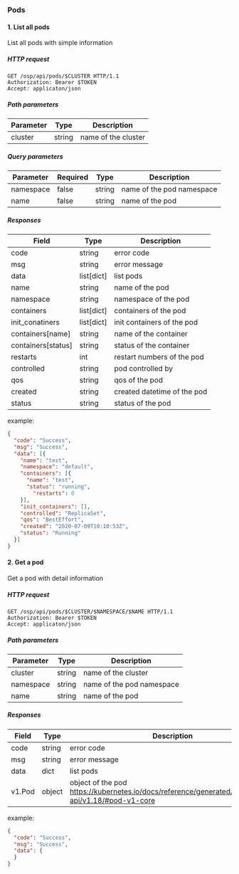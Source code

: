 ### Pods

#### 1. List all pods

List all pods with simple information

##### HTTP request

```
GET /osp/api/pods/$CLUSTER HTTP/1.1
Authorization: Bearer $TOKEN
Accept: applicaton/json
```

##### Path parameters

| Parameter | Type   | Description         |
| --------- | ------ | ------------------- |
| cluster   | string | name of the cluster |

##### Query parameters

| Parameter | Required | Type   | Description               |
| --------- | -------- | ------ | ------------------------- |
| namespace | false    | string | name of the pod namespace |
| name      | false    | string | name of the pod           |

##### Responses

| Field              | Type       | Description                 |
| ------------------ | ---------- | --------------------------- |
| code               | string     | error code                  |
| msg                | string     | error message               |
| data               | list[dict] | list pods                   |
| name               | string     | name of the pod             |
| namespace          | string     | namespace of the pod        |
| containers         | list[dict] | containers of the pod       |
| init_conatiners    | list[dict] | init containers of the pod  |
| containers[name]   | string     | name of the container       |
| containers[status] | string     | status of the container     |
| restarts           | int        | restart numbers of the pod  |
| controlled         | string     | pod controlled by           |
| qos                | string     | qos of the pod              |
| created            | string     | created datetime of the pod |
| status             | string     | status of the pod           |

example:

```json
{
  "code": "Success",
  "msg": "Success",
  "data": [{
    "name": "test",
    "namespace": "default",
    "containers": [{
      "name": "test",
      "status": "running",
    	"restarts": 0
    }],
    "init_containers": [],
    "controlled": "ReplicaSet",
    "qos": "BestEffort",
    "created": "2020-07-09T10:10:53Z",
    "status": "Running"
  }]
}
```



#### 2. Get a pod

Get a pod with detail information

##### HTTP request

```
GET /osp/api/pods/$CLUSTER/$NAMESPACE/$NAME HTTP/1.1
Authorization: Bearer $TOKEN
Accept: applicaton/json
```

##### Path parameters

| Parameter | Type   | Description               |
| --------- | ------ | ------------------------- |
| cluster   | string | name of the cluster       |
| namespace | string | name of the pod namespace |
| name      | string | name of the pod           |

##### Responses

| Field  | Type   | Description                                                  |
| ------ | ------ | ------------------------------------------------------------ |
| code   | string | error code                                                   |
| msg    | string | error message                                                |
| data   | dict   | list pods                                                    |
| v1.Pod | object | object of the pod<br />https://kubernetes.io/docs/reference/generated/kubernetes-api/v1.18/#pod-v1-core |

example:

```json
{
  "code": "Success",
  "msg": "Success",
  "data": {
  }
}
```




